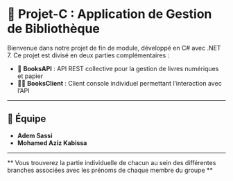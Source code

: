 # 📘 Projet-C : Application de Gestion de Bibliothèque


Bienvenue dans notre projet de fin de module, développé en C# avec .NET 7. Ce projet est divisé en deux parties complémentaires :

- 🧩 **BooksAPI** : API REST collective pour la gestion de livres numériques et papier
- 🧑‍💻 **BooksClient** : Client console individuel permettant l’interaction avec l’API

---

## 👥 Équipe

- **Adem Sassi** 
- **Mohamed Aziz Kabissa** 

---
** Vous trouverez la partie individuelle de chacun au sein des différentes branches associées avec les prénoms de chaque membre du groupe **


